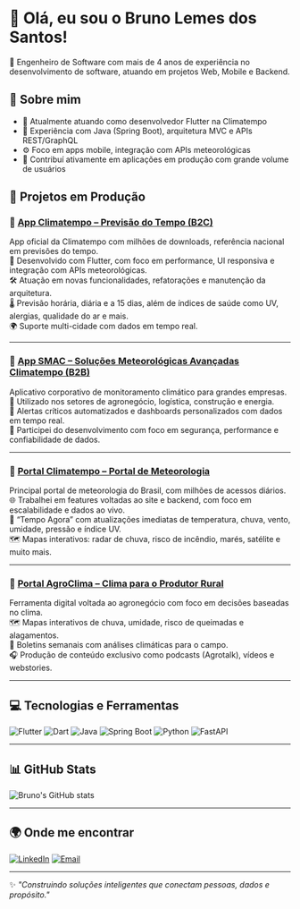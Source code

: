 # 👋 Olá, eu sou o Bruno Lemes dos Santos!

🎯 Engenheiro de Software com mais de 4 anos de experiência no desenvolvimento de software, atuando em projetos Web, Mobile e Backend.

## 🧠 Sobre mim

- 🔭 Atualmente atuando como desenvolvedor Flutter na Climatempo
- 🧰 Experiência com Java (Spring Boot), arquitetura MVC e APIs REST/GraphQL
- ⚙️ Foco em apps mobile, integração com APIs meteorológicas
- 🚀 Contribuí ativamente em aplicações em produção com grande volume de usuários

## 🚀 Projetos em Produção

### 🔹 [App Climatempo – Previsão do Tempo (B2C)](https://play.google.com/store/apps/details?id=com.mobimidia.climaTempo)  
App oficial da Climatempo com milhões de downloads, referência nacional em previsões do tempo.  
📱 Desenvolvido com Flutter, com foco em performance, UI responsiva e integração com APIs meteorológicas.  
🛠 Atuação em novas funcionalidades, refatorações e manutenção da arquitetura.  
🌡️ Previsão horária, diária e a 15 dias, além de índices de saúde como UV, alergias, qualidade do ar e mais.  
🌍 Suporte multi-cidade com dados em tempo real.

---

### 🔹 [App SMAC – Soluções Meteorológicas Avançadas Climatempo (B2B)](https://play.google.com/store/apps/details?id=br.com.climatempo.ctsuite)  
Aplicativo corporativo de monitoramento climático para grandes empresas.  
💼 Utilizado nos setores de agronegócio, logística, construção e energia.  
🚨 Alertas críticos automatizados e dashboards personalizados com dados em tempo real.  
🔐 Participei do desenvolvimento com foco em segurança, performance e confiabilidade de dados.

---

### 🔹 [Portal Climatempo – Portal de Meteorologia](https://www.climatempo.com.br/)  
Principal portal de meteorologia do Brasil, com milhões de acessos diários.  
🌐 Trabalhei em features voltadas ao site e backend, com foco em escalabilidade e dados ao vivo.  
📡 “Tempo Agora” com atualizações imediatas de temperatura, chuva, vento, umidade, pressão e índice UV.  
🗺️ Mapas interativos: radar de chuva, risco de incêndio, marés, satélite e muito mais.

---

### 🔹 [Portal AgroClima – Clima para o Produtor Rural](https://agroclima.climatempo.com.br/)  
Ferramenta digital voltada ao agronegócio com foco em decisões baseadas no clima.  
🗺️ Mapas interativos de chuva, umidade, risco de queimadas e alagamentos.  
📑 Boletins semanais com análises climáticas para o campo.  
🎧 Produção de conteúdo exclusivo como podcasts (Agrotalk), vídeos e webstories.

---

## 💻 Tecnologias e Ferramentas

![Flutter](https://img.shields.io/badge/Flutter-02569B?style=for-the-badge&logo=flutter&logoColor=white)
![Dart](https://img.shields.io/badge/Dart-0175C2?style=for-the-badge&logo=dart&logoColor=white)
![Java](https://img.shields.io/badge/Java-ED8B00?style=for-the-badge&logo=java&logoColor=white)
![Spring Boot](https://img.shields.io/badge/SpringBoot-6DB33F?style=for-the-badge&logo=spring&logoColor=white)
![Python](https://img.shields.io/badge/Python-3776AB?style=for-the-badge&logo=python&logoColor=white)
![FastAPI](https://img.shields.io/badge/FastAPI-009688?style=for-the-badge&logo=fastapi&logoColor=white)

---

## 📊 GitHub Stats

![Bruno's GitHub stats](https://github-readme-stats.vercel.app/api?username=brunolemes&show_icons=true&theme=tokyonight)

---

## 🌍 Onde me encontrar

[![LinkedIn](https://img.shields.io/badge/LinkedIn-blue?style=for-the-badge&logo=linkedin)](https://www.linkedin.com/in/brunolemesdev/)
[![Email](https://img.shields.io/badge/Email-red?style=for-the-badge&logo=gmail&logoColor=white)](mailto:blemes.developerl@gmail.com)

---

✨ _"Construindo soluções inteligentes que conectam pessoas, dados e propósito."_
